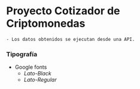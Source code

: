 # Proyecto Cotizador de Criptomonedas
    - Los datos obtenidos se ejecutan desde una API.

### Tipografía
- Google fonts
    - _Lato-Black_
    - _Lato-Regular_
